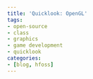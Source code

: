 ```yaml
---
title: 'Quicklook: OpenGL'
tags:
- open-source
- class
- graphics
- game development
- quicklook
categories: 
- [blog, hfoss]
---
```


# <TITLE> #

** Tag Line **

## What is this software? ##

- What does it do?
- How is it different?
- How can it be improved?
- Any proprietary competitors?
- Any open-source alternatives?

## Who created this? ##

- How can you get in touch with them?

## Who is it targeted for? ##

## Where can you find it? ##

## What's the license? ##

- Can you contribute?